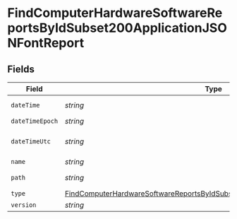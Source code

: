 # FindComputerHardwareSoftwareReportsByIdSubset200ApplicationJSONFontReport


## Fields

| Field                                                                                                                                                                                     | Type                                                                                                                                                                                      | Required                                                                                                                                                                                  | Description                                                                                                                                                                               | Example                                                                                                                                                                                   |
| ----------------------------------------------------------------------------------------------------------------------------------------------------------------------------------------- | ----------------------------------------------------------------------------------------------------------------------------------------------------------------------------------------- | ----------------------------------------------------------------------------------------------------------------------------------------------------------------------------------------- | ----------------------------------------------------------------------------------------------------------------------------------------------------------------------------------------- | ----------------------------------------------------------------------------------------------------------------------------------------------------------------------------------------- |
| `dateTime`                                                                                                                                                                                | *string*                                                                                                                                                                                  | :heavy_minus_sign:                                                                                                                                                                        | N/A                                                                                                                                                                                       | 2017-07-07 18:37:04                                                                                                                                                                       |
| `dateTimeEpoch`                                                                                                                                                                           | *string*                                                                                                                                                                                  | :heavy_minus_sign:                                                                                                                                                                        | N/A                                                                                                                                                                                       | 1499470624555                                                                                                                                                                             |
| `dateTimeUtc`                                                                                                                                                                             | *string*                                                                                                                                                                                  | :heavy_minus_sign:                                                                                                                                                                        | N/A                                                                                                                                                                                       | 2017-07-07T18:37:04.555-0500                                                                                                                                                              |
| `name`                                                                                                                                                                                    | *string*                                                                                                                                                                                  | :heavy_minus_sign:                                                                                                                                                                        | N/A                                                                                                                                                                                       | Al Nile.ttc                                                                                                                                                                               |
| `path`                                                                                                                                                                                    | *string*                                                                                                                                                                                  | :heavy_minus_sign:                                                                                                                                                                        | N/A                                                                                                                                                                                       | /Library/Fonts/Al Nile.ttc                                                                                                                                                                |
| `type`                                                                                                                                                                                    | [FindComputerHardwareSoftwareReportsByIdSubset200ApplicationJSONFontReportType](../../models/operations/findcomputerhardwaresoftwarereportsbyidsubset200applicationjsonfontreporttype.md) | :heavy_minus_sign:                                                                                                                                                                        | N/A                                                                                                                                                                                       |                                                                                                                                                                                           |
| `version`                                                                                                                                                                                 | *string*                                                                                                                                                                                  | :heavy_minus_sign:                                                                                                                                                                        | N/A                                                                                                                                                                                       | n/a                                                                                                                                                                                       |
